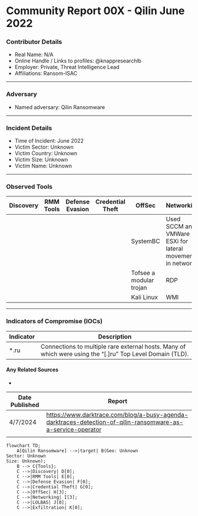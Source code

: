 # Community Report 00X - Qilin June 2022
### Contributor Details

- Real Name: N/A
- Online Handle / Links to profiles: @knappresearchlb
- Employer: Private, Threat Intelligence Lead
- Affiliations: Ransom-ISAC

---
### Adversary

- Named adversary: Qilin Ransomware

---
### Incident Details

- Time of Incident: June 2022
- Victim Sector: Unknown
- Victim Country: Unknown
- Victim Size: Unknown
- Victim Name: Unknown

---
### Observed Tools

| Discovery | RMM Tools | Defense Evasion | Credential Theft | OffSec | Networking | LOLBAS | Exfiltration |
|---|---|---|---|---|---|---|---|
| | | | | SystemBC | Used SCCM and VMWare ESXi for lateral movement in network| | Not observed (3 systems encrypted)|
| | | | | Tofsee a modular trojan | RDP | | |
| | | | | Kali Linux | WMI | | |
---

### Indicators of Compromise (IOCs)

| Indicator       | Description                                                           |
| --------------- | ---------------------------------------------------------------- |
|   *.ru   |   Connections to multiple rare external hosts. Many of which were using the “[.]ru” Top Level Domain (TLD).    |


#### Any Related Sources

- 

| Date Published | Report |
|---|---|
| 4/7/2024 |  https://www.darktrace.com/blog/a-busy-agenda-darktraces-detection-of-qilin-ransomware-as-a-service-operator |
|   | |


```mermaid
flowchart TD;
    A[Qilin Ransomware] -->|target| B(Geo: Unknown
Sector: Unknown
Size: Unknown);
    B --> C{Tools};
    C -->|Discovery| D[0];
    C -->|RMM Tools| E[0];
    C -->|Defense Evasion| F[0];
    C -->|Credential Theft| G[0];
    C -->|OffSec| H[3];
    C -->|Networking| I[3];
    C -->|LOLBAS| J[0];
    C -->|Exfiltration| K[0];
```